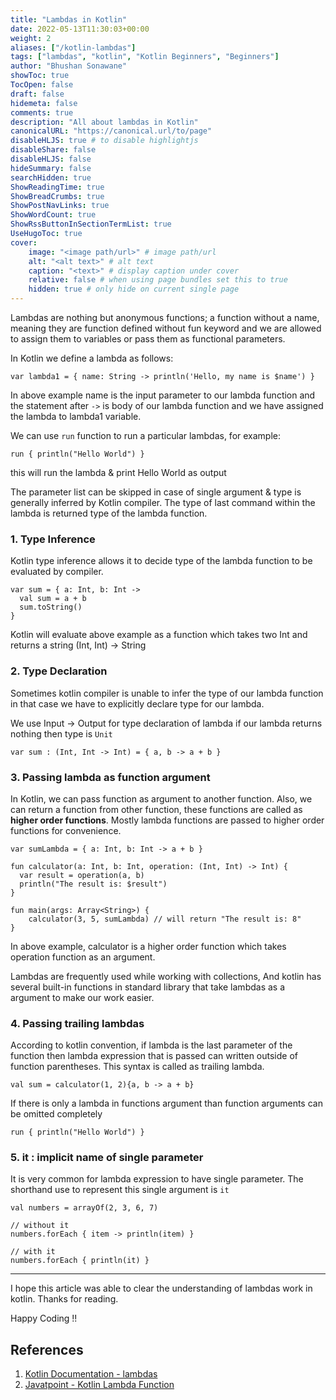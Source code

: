 ```yaml
---
title: "Lambdas in Kotlin"
date: 2022-05-13T11:30:03+00:00
weight: 2
aliases: ["/kotlin-lambdas"]
tags: ["lambdas", "kotlin", "Kotlin Beginners", "Beginners"]
author: "Bhushan Sonawane"
showToc: true
TocOpen: false
draft: false
hidemeta: false
comments: true
description: "All about lambdas in Kotlin"
canonicalURL: "https://canonical.url/to/page"
disableHLJS: true # to disable highlightjs
disableShare: false
disableHLJS: false
hideSummary: false
searchHidden: true
ShowReadingTime: true
ShowBreadCrumbs: true
ShowPostNavLinks: true
ShowWordCount: true
ShowRssButtonInSectionTermList: true
UseHugoToc: true
cover:
    image: "<image path/url>" # image path/url
    alt: "<alt text>" # alt text
    caption: "<text>" # display caption under cover
    relative: false # when using page bundles set this to true
    hidden: true # only hide on current single page
---
```


Lambdas are nothing but anonymous functions; a function without a name, meaning they are function defined without fun keyword and we are allowed to assign them to variables or pass them as functional parameters.

In Kotlin we define a lambda as follows:

```:kotlin
var lambda1 = { name: String -> println('Hello, my name is $name') }
```

In above example name is the input parameter to our lambda function and the statement after `->` is body of our lambda function and we have assigned the lambda to lambda1 variable.

We can use `run` function to run a particular lambdas, for example:

```kotlin:
run { println("Hello World") }
```

this will run the lambda & print Hello World as output

The parameter list can be skipped in case of single argument & type is generally inferred by Kotlin compiler. The type of last command within the lambda is returned type of the lambda function.

### 1. Type Inference

Kotlin type inference allows it to decide type of the lambda function to be evaluated by compiler.

```kotlin:
var sum = { a: Int, b: Int -> 
  val sum = a + b 
  sum.toString()
}
```

Kotlin will evaluate above example as a function which takes two Int and returns a string (Int, Int) -> String

### 2. Type Declaration

Sometimes kotlin compiler is unable to infer the type of our lambda function in that case we have to explicitly declare type for our lambda.

We use Input -> Output for type declaration of lambda if our lambda returns nothing then type is `Unit`

```kotlin:
var sum : (Int, Int -> Int) = { a, b -> a + b }
```

### 3. Passing lambda as function argument

In Kotlin, we can pass function as argument to another function. Also, we can return a function from other function, these functions are called as **higher order functions**. Mostly lambda functions are passed to higher order functions for convenience.

```kotlin:
var sumLambda = { a: Int, b: Int -> a + b }

fun calculator(a: Int, b: Int, operation: (Int, Int) -> Int) {
  var result = operation(a, b)
  println("The result is: $result")
}

fun main(args: Array<String>) {
    calculator(3, 5, sumLambda) // will return "The result is: 8"
}
```

In above example, calculator is a higher order function which takes operation function as an argument.

Lambdas are frequently used while working with collections, And kotlin has several built-in functions in standard library that take lambdas as a argument to make our work easier.

### 4. Passing trailing lambdas

According to kotlin convention, if lambda is the last parameter of the function then lambda expression that is passed can written outside of function parentheses. This syntax is called as trailing lambda.

```kotlin:
val sum = calculator(1, 2){a, b -> a + b}
```

If there is only a lambda in functions argument than function arguments can be omitted completely

```kotlin:
run { println("Hello World") }
```

### 5. it : implicit name of single parameter

It is very common for lambda expression to have single parameter. The shorthand use to represent this single argument is `it`

```kotlin:
val numbers = arrayOf(2, 3, 6, 7)

// without it 
numbers.forEach { item -> println(item) }

// with it 
numbers.forEach { println(it) }
```

***

I hope this article was able to clear the understanding of lambdas work in kotlin. Thanks for reading.

Happy Coding !!


## References
1. [Kotlin Documentation - lambdas](https://kotlinlang.org/docs/lambdas.html)
2. [Javatpoint - Kotlin Lambda Function](https://www.javatpoint.com/kotlin-lambdas)

